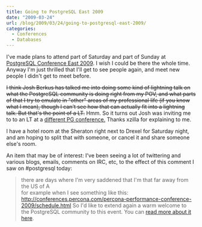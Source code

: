```yaml
---
title: Going to PostgreSQL East 2009
date: "2009-03-24"
url: /blog/2009/03/24/going-to-postgresql-east-2009/
categories:
  - Conferences
  - Databases
---
```

I've made plans to attend part of Saturday and part of Sunday at [PostgreSQL Conference East 2009][1]. I wish I could be there the whole time. Anyway I'm just thrilled that I'll get to see people again, and meet new people I didn't get to meet before.

<del datetime="2009-03-25T20:41:26+00:00">I think Josh Berkus has talked me into doing some kind of lightning talk on what the PostgreSQL community is doing right from my POV, and what parts of that I try to emulate in "other" areas of my professional life (if you know what I mean), though I can't see how that can actually fit into a lightning talk. But that's the point of a LT.</del> Hmm. So it turns out Josh was inviting me to to an LT at a [different PG conference.][2] Thanks xzilla for explaining to me.

I have a hotel room at the Sheraton right next to Drexel for Saturday night, and am hoping to split that with someone, or cancel it and share someone else's room.

An item that may be of interest: I've been seeing a lot of twittering and various blogs, emails, comments on IRC, etc, to the effect of this comment I saw on #postgresql today:

> there are days where I'm very saddened that I'm that far away from the US of A   
> for example when I see something like this: <http://conferences.percona.com/percona-performance-conference-2009/schedule.html>
So I'd like to extend again a warm welcome to the PostgreSQL community to this event. You can [read more about it here][3].

 [1]: http://www.postgresqlconference.org/2009/east/
 [2]: http://www.pgcon.org/2009/
 [3]: http://www.xaprb.com/blog/2009/02/21/an-invitation-to-postgresql-community-members/
